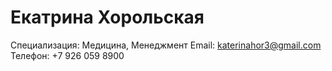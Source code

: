 # Екатрина Хорольская

Специализация: Медицина, Менеджмент
Email: katerinahor3@gmail.com
Телефон: +7 926 059 8900